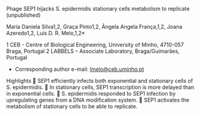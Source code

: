 Phage SEP1 hijacks S. epidermidis stationary cells metabolism to replicate (unpublished)

Maria Daniela Silva1,2, Graça Pinto1,2, Ângela Angela França,1,2, Joana Azeredo1,2, Luís D. R. Melo,1,2*

1 CEB - Centre of Biological Engineering, University of Minho, 4710-057 Braga, Portugal
2 LABBELS – Associate Laboratory, Braga/Guimarães, Portugal
* Corresponding author e-mail: lmelo@ceb.uminho.pt

Highlights
	SEP1 efficiently infects both exponential and stationary cells of S. epidermidis.
	In stationary cells, SEP1 transcription is more delayed than in exponential cells.
	S. epidermidis responded to SEP1 infection by upregulating genes from a DNA modification system.
	SEP1 activates the metabolism of stationary cells to be able to replicate.

